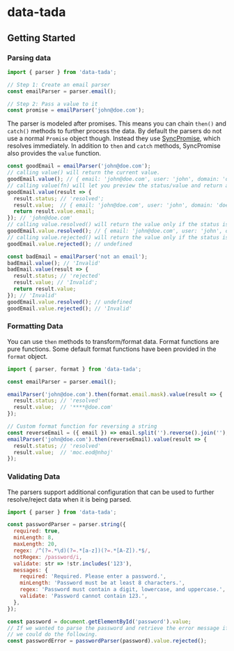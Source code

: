 # data-tada

## Getting Started

### Parsing data
```js
import { parser } from 'data-tada';

// Step 1: Create an email parser
const emailParser = parser.email();

// Step 2: Pass a value to it
const promise = emailParser('john@doe.com');
```

The parser is modeled after promises.  This means you can chain `then()` and `catch()` methods to further process the
data. By default the parsers do not use a normal `Promise` object though.  Instead they use
[SyncPromise](api.sync-promise.md), which resolves immediately.  In addition to `then` and `catch` methods,
SyncPromise also provides the `value` function.

```js
const goodEmail = emailParser('john@doe.com');
// calling value() will return the current value.
goodEmail.value(); // { email: 'john@doe.com', user: 'john', domain: 'doe.com' }
// calling value(fn) will let you preview the status/value and return a value.
goodEmail.value(result => {
  result.status; // 'resolved';
  result.value;  // { email: 'john@doe.com', user: 'john', domain: 'doe.com' }
  return result.value.email;
}); // 'john@doe.com'
// calling value.resolved() will return the value only if the status is currently 'resolved'
goodEmail.value.resolved(); // { email: 'john@doe.com', user: 'john', domain: 'doe.com' }
// calling value.rejected() will return the value only if the status is currently 'rejected'
goodEmail.value.rejected(); // undefined

const badEmail = emailParser('not an email');
badEmail.value(); // 'Invalid'
badEmail.value(result => {
  result.status; // 'rejected'
  result.value; // 'Invalid';
  return result.value;
}); // 'Invalid'
goodEmail.value.resolved(); // undefined
goodEmail.value.rejected(); // 'Invalid'
```

### Formatting Data
You can use `then` methods to transform/format data.  Format functions are pure functions.  Some default format
functions have been provided in the `format` object.
```js
import { parser, format } from 'data-tada';

const emailParser = parser.email();

emailParser('john@doe.com').then(format.email.mask).value(result => {
  result.status; // 'resolved'
  result.value;  // '****@doe.com'
});

// Custom format function for reversing a string
const reverseEmail = ({ email }) => email.split('').reverse().join('');
emailParser('john@doe.com').then(reverseEmail).value(result => {
  result.status; // 'resolved'
  result.value;  // 'moc.eod@nhoj'
});
```

### Validating Data
The parsers support additional configuration that can be used to further resolve/reject data when it is being parsed.
```js
import { parser } from 'data-tada';

const passwordParser = parser.string({
  required: true,
  minLength: 8,
  maxLength: 20,
  regex: /^(?=.*\d)(?=.*[a-z])(?=.*[A-Z]).*$/,
  notRegex: /password/i,
  validate: str => !str.includes('123'),
  messages: {
    required: 'Required. Please enter a password.',
    minLength: 'Password must be at least 8 characters.',
    regex: 'Password must contain a digit, lowercase, and uppercase.',
    validate: 'Password cannot contain 123.',
  },
});

const password = document.getElementById('password').value;
// If we wanted to parse the password and retrieve the error message if invalid, or an empty string if valid
// we could do the following.
const passwordError = passwordParser(password).value.rejected();
```
